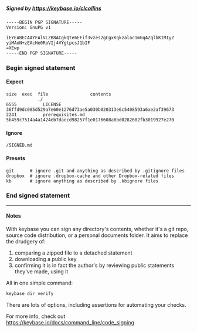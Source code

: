 ##### Signed by https://keybase.io/clcollins
```
-----BEGIN PGP SIGNATURE-----
Version: GnuPG v1

iEYEABECAAYFAlVLZB8ACgkQte6EFif3vzes2gCgxKqkzalac1mGqAZqlbK1MIyZ
yiMAoN+zEAcHe0RoVIj4VYgtpcsJ1bIF
=XEwp
-----END PGP SIGNATURE-----

```

<!-- END SIGNATURES -->

### Begin signed statement 

#### Expect

```
size  exec  file                contents                                                        
            ./                                                                                  
6555          LICENSE           36ffd9dc085d529a7e60e1276d73ae5a030b020313e6c5408593a6ae2af39673
2241          prerequisites.md  5b459c7514a4a1424eb7daecd98257f1e0176608a8bd0282602fb3019927e270
```

#### Ignore

```
/SIGNED.md
```

#### Presets

```
git      # ignore .git and anything as described by .gitignore files
dropbox  # ignore .dropbox-cache and other Dropbox-related files    
kb       # ignore anything as described by .kbignore files          
```

<!-- summarize version = 0.0.9 -->

### End signed statement

<hr>

#### Notes

With keybase you can sign any directory's contents, whether it's a git repo,
source code distribution, or a personal documents folder. It aims to replace the drudgery of:

  1. comparing a zipped file to a detached statement
  2. downloading a public key
  3. confirming it is in fact the author's by reviewing public statements they've made, using it

All in one simple command:

```bash
keybase dir verify
```

There are lots of options, including assertions for automating your checks.

For more info, check out https://keybase.io/docs/command_line/code_signing